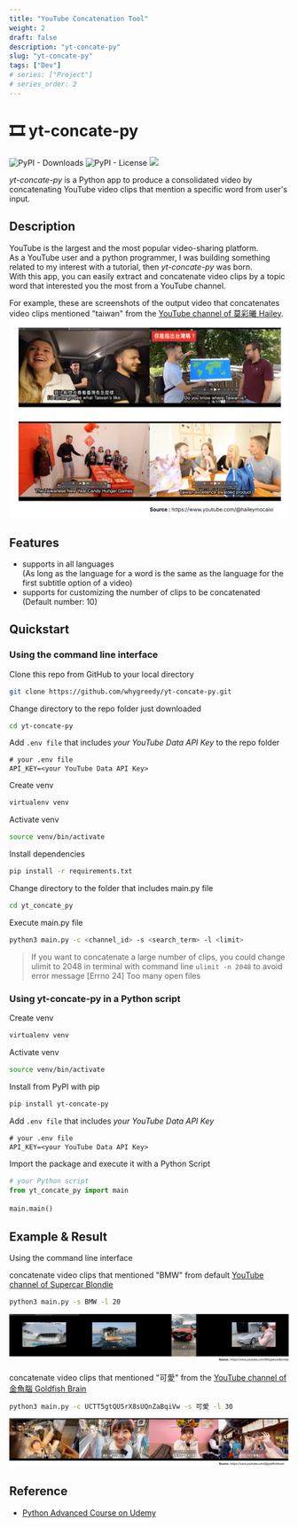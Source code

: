 ```yaml
---
title: "YouTube Concatenation Tool"
weight: 2
draft: false
description: "yt-concate-py"
slug: "yt-concate-py"
tags: ["Dev"]
# series: ["Project"]
# series_order: 2
---
```


# 🎞 yt-concate-py

![PyPI - Downloads](https://img.shields.io/pypi/dm/yt-concate-py)
![PyPI - License](https://img.shields.io/pypi/l/yt-concate-py)
<a href="https://pypi.org/project/yt-concate-py/"><img src="https://img.shields.io/pypi/v/yt-concate-py" /></a>

_yt-concate-py_ is a Python app to produce a consolidated video by concatenating YouTube video clips that mention a specific word from user's input.

## Description

YouTube is the largest and the most popular video-sharing platform.\
As a YouTube user and a python programmer, I was building something related to my interest with a tutorial, then _yt-concate-py_ was born.\
With this app, you can easily extract and concatenate video clips by a topic word that interested you the most from a YouTube channel.

For example, these are screenshots of the output video that concatenates video clips mentioned "taiwan" from the [YouTube channel of 莫彩曦 Hailey](https://www.youtube.com/@haileymocaixi).
![resultImage](https://raw.githubusercontent.com/whygreedy/yt-concate-py/main/images/result.jpg)

## Features

- supports in all languages\
  (As long as the language for a word is the same as the language for the first subtitle option of a video)
- supports for customizing the number of clips to be concatenated\
  (Default number: 10)

## Quickstart

### Using the command line interface

Clone this repo from GitHub to your local directory

```bash
git clone https://github.com/whygreedy/yt-concate-py.git
```

Change directory to the repo folder just downloaded

```bash
cd yt-concate-py
```

Add `.env file` that includes _your YouTube Data API Key_ to the repo folder

```
# your .env file
API_KEY=<your YouTube Data API Key>
```

Create venv

```bash
virtualenv venv
```

Activate venv

```bash
source venv/bin/activate
```

Install dependencies

```bash
pip install -r requirements.txt
```

Change directory to the folder that includes main.py file

```bash
cd yt_concate_py
```

Execute main.py file

```bash
python3 main.py -c <channel_id> -s <search_term> -l <limit>
```

> If you want to concatenate a large number of clips, you could change ulimit to 2048 in terminal with command line `ulimit -n 2048` to avoid error message [Errno 24] Too many open files

### Using yt-concate-py in a Python script

Create venv

```bash
virtualenv venv
```

Activate venv

```bash
source venv/bin/activate
```

Install from PyPI with pip

```bash
pip install yt-concate-py
```

Add `.env file` that includes _your YouTube Data API Key_

```
# your .env file
API_KEY=<your YouTube Data API Key>
```

Import the package and execute it with a Python Script

```python
# your Python script
from yt_concate_py import main

main.main()
```

## Example & Result

Using the command line interface

concatenate video clips that mentioned "BMW" from default [YouTube channel of Supercar Blondie](https://www.youtube.com/@SupercarBlondie)

```bash
python3 main.py -s BMW -l 20
```

![resultENImage](https://raw.githubusercontent.com/whygreedy/yt-concate-py/main/images/result_en_horizontal.jpg)

concatenate video clips that mentioned "可愛" from the [YouTube channel of 金魚腦 Goldfish Brain](https://www.youtube.com/@goldfishbrain)

```bash
python3 main.py -c UCTT5gtQU5rX8sUQnZaBqiVw -s 可愛 -l 30
```

![resultZHImage](https://raw.githubusercontent.com/whygreedy/yt-concate-py/main/images/result_zh_horizontal.jpg)

## Reference

- [Python Advanced Course on Udemy](https://www.udemy.com/course/pythonadvanced/)
